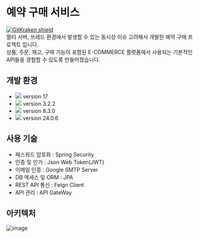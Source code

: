 # 예약 구매 서비스

[![GitKraken shield](https://img.shields.io/badge/GitKraken-Legendary%20Git%20Tools-teal?style=plastic&logo=gitkraken)](https://gitkraken.link/Junobee25)  
멀티 서버, 쓰레드 환경에서 발생할 수 있는 동시성 이슈 고려해서 개발한 예약 구매 프로젝트 입니다.  
상품, 주문, 재고, 구매 기능이 포함된 E-COMMERCE 플랫폼에서 사용되는 기본적인 API들을 경험할 수 있도록 만들어졌습니다.

## 개발 환경
* <img src="https://img.shields.io/badge/Java-3766AB?style=flat-square&logo=Java&logoColor=white"/> version 17
* <img src="https://img.shields.io/badge/SpringBoot-6DB33F?style=flat-square&logo=Spring&logoColor=white"/> version 3.2.2
* <img src="https://img.shields.io/badge/MySQL-4479A1?style=flat-square&logo=MySql&logoColor=white"/> version 8.3.0
* <img src="https://img.shields.io/badge/Docker-2496ED?style=flat-square&logo=Docker&logoColor=white"/> version 24.0.6

## 사용 기술
* 패스워드 암호화 : Spring Security
* 인증 및 인가 : Json Web Token(JWT)
* 이메일 인증 : Google SMTP Server
* DB 엑세스 및 ORM : JPA
* REST API 통신 : Feign Client
* API 관리 : API GateWay

## 아키텍처
![image](https://github.com/Junobee25/ecommerce-backend/assets/109403631/89a25639-0b76-4123-a99d-7817a9022c1a)